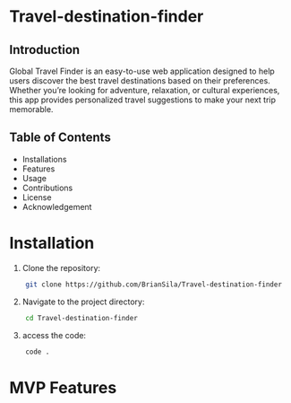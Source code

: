# Travel-destination-finder

## Introduction


 Global Travel Finder is an easy-to-use web application designed to help users discover the best travel destinations based on their preferences. Whether you’re looking for adventure, relaxation, or cultural experiences, this app provides personalized travel suggestions to make your next trip memorable.

 ## Table of Contents
 
* Installations
* Features
* Usage 
* Contributions
* License
* Acknowledgement

# Installation

1. Clone the repository:
```bash 
    git clone https://github.com/BrianSila/Travel-destination-finder
```

2. Navigate to the project directory:
```bash
    cd Travel-destination-finder
```

3. access the code:
```bash
    code .
```
# MVP Features



